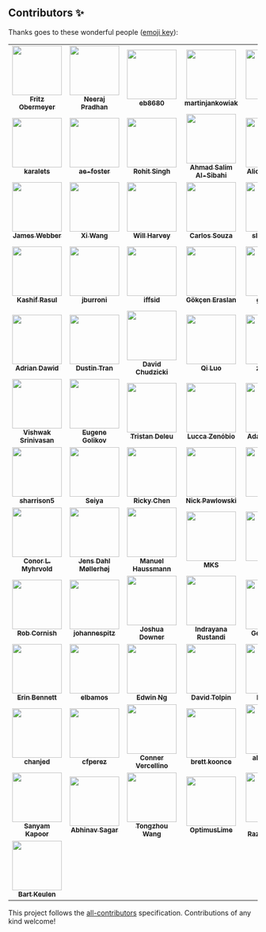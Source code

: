 
## Contributors ✨

Thanks goes to these wonderful people ([emoji key](https://allcontributors.org/docs/en/emoji-key)):

<!-- ALL-CONTRIBUTORS-LIST:START - Do not remove or modify this section -->
<!-- prettier-ignore-start -->
<!-- markdownlint-disable -->
<table>
  <tr>
    <td align="center"><a href="http://fritzo.org/"><img src="https://avatars0.githubusercontent.com/u/648532?v=4?s=100" width="100px;" alt=""/><br /><sub><b>Fritz Obermeyer</b></sub></a><br /><a href="https://github.com/pyro-ppl/pyro/commits?author=fritzo" title="Code"></a></td>
    <td align="center"><a href="https://github.com/neerajprad"><img src="https://avatars3.githubusercontent.com/u/1762463?v=4?s=100" width="100px;" alt=""/><br /><sub><b>Neeraj Pradhan</b></sub></a><br /><a href="https://github.com/pyro-ppl/pyro/commits?author=neerajprad" title="Code"></a></td>
    <td align="center"><a href="https://github.com/eb8680"><img src="https://avatars0.githubusercontent.com/u/2032320?v=4?s=100" width="100px;" alt=""/><br /><sub><b>eb8680</b></sub></a><br /><a href="https://github.com/pyro-ppl/pyro/commits?author=eb8680" title="Code"></a></td>
    <td align="center"><a href="https://github.com/martinjankowiak"><img src="https://avatars1.githubusercontent.com/u/22105218?v=4?s=100" width="100px;" alt=""/><br /><sub><b>martinjankowiak</b></sub></a><br /><a href="https://github.com/pyro-ppl/pyro/commits?author=martinjankowiak" title="Code"></a></td>
    <td align="center"><a href="http://jonathanpchen.com/"><img src="https://avatars2.githubusercontent.com/u/1869641?v=4?s=100" width="100px;" alt=""/><br /><sub><b>JP</b></sub></a><br /><a href="https://github.com/pyro-ppl/pyro/commits?author=jpchen" title="Code"></a></td>
    <td align="center"><a href="https://github.com/fehiepsi"><img src="https://avatars1.githubusercontent.com/u/4736342?v=4?s=100" width="100px;" alt=""/><br /><sub><b>Du Phan</b></sub></a><br /><a href="https://github.com/pyro-ppl/pyro/commits?author=fehiepsi" title="Code"></a></td>
    <td align="center"><a href="http://stefanwebb.me/"><img src="https://avatars3.githubusercontent.com/u/4926302?v=4?s=100" width="100px;" alt=""/><br /><sub><b>Stefan Webb</b></sub></a><br /><a href="https://github.com/pyro-ppl/pyro/commits?author=stefanwebb" title="Code"></a></td>
    <td align="center"><a href="https://paulhorsfall.co.uk/"><img src="https://avatars2.githubusercontent.com/u/9109012?v=4?s=100" width="100px;" alt=""/><br /><sub><b>null-a</b></sub></a><br /><a href="https://github.com/pyro-ppl/pyro/commits?author=null-a" title="Code"></a></td>
  </tr>
  <tr>
    <td align="center"><a href="https://github.com/karalets"><img src="https://avatars1.githubusercontent.com/u/1401135?v=4?s=100" width="100px;" alt=""/><br /><sub><b>karalets</b></sub></a><br /><a href="https://github.com/pyro-ppl/pyro/commits?author=karalets" title="Code"></a></td>
    <td align="center"><a href="https://github.com/ae-foster"><img src="https://avatars3.githubusercontent.com/u/6099494?v=4?s=100" width="100px;" alt=""/><br /><sub><b>ae-foster</b></sub></a><br /><a href="https://github.com/pyro-ppl/pyro/commits?author=ae-foster" title="Code"></a></td>
    <td align="center"><a href="http://rohitsingh.net/"><img src="https://avatars2.githubusercontent.com/u/1176099?v=4?s=100" width="100px;" alt=""/><br /><sub><b>Rohit Singh</b></sub></a><br /><a href="https://github.com/pyro-ppl/pyro/commits?author=rohitsingh0812" title="Code"></a></td>
    <td align="center"><a href="https://alsibahi.xyz/"><img src="https://avatars0.githubusercontent.com/u/1647846?v=4?s=100" width="100px;" alt=""/><br /><sub><b>Ahmad Salim Al-Sibahi</b></sub></a><br /><a href="https://github.com/pyro-ppl/pyro/commits?author=ahmadsalim" title="Code"></a></td>
    <td align="center"><a href="https://github.com/alicanb"><img src="https://avatars2.githubusercontent.com/u/1093846?v=4?s=100" width="100px;" alt=""/><br /><sub><b>Alican Bozkurt</b></sub></a><br /><a href="https://github.com/pyro-ppl/pyro/commits?author=alicanb" title="Code"></a></td>
    <td align="center"><a href="https://github.com/riversdark"><img src="https://avatars2.githubusercontent.com/u/8400133?v=4?s=100" width="100px;" alt=""/><br /><sub><b>Olivier Ma</b></sub></a><br /><a href="https://github.com/pyro-ppl/pyro/commits?author=riversdark" title="Code"></a></td>
    <td align="center"><a href="https://github.com/randommm"><img src="https://avatars1.githubusercontent.com/u/4267674?v=4?s=100" width="100px;" alt=""/><br /><sub><b>Marco Inacio</b></sub></a><br /><a href="https://github.com/pyro-ppl/pyro/commits?author=randommm" title="Code"></a></td>
    <td align="center"><a href="https://github.com/ordabayevy"><img src="https://avatars0.githubusercontent.com/u/50752571?v=4?s=100" width="100px;" alt=""/><br /><sub><b>Yerdos Ordabayev</b></sub></a><br /><a href="https://github.com/pyro-ppl/pyro/commits?author=ordabayevy" title="Code"></a></td>
  </tr>
  <tr>
    <td align="center"><a href="https://github.com/jamestwebber"><img src="https://avatars0.githubusercontent.com/u/963647?v=4?s=100" width="100px;" alt=""/><br /><sub><b>James Webber</b></sub></a><br /><a href="https://github.com/pyro-ppl/pyro/commits?author=jamestwebber" title="Code"></a></td>
    <td align="center"><a href="https://github.com/xidulu"><img src="https://avatars2.githubusercontent.com/u/26022201?v=4?s=100" width="100px;" alt=""/><br /><sub><b>Xi Wang</b></sub></a><br /><a href="https://github.com/pyro-ppl/pyro/commits?author=xidulu" title="Code"></a></td>
    <td align="center"><a href="https://www.cs.ubc.ca/~wsgh/"><img src="https://avatars2.githubusercontent.com/u/30051123?v=4?s=100" width="100px;" alt=""/><br /><sub><b>Will Harvey</b></sub></a><br /><a href="https://github.com/pyro-ppl/pyro/commits?author=wsgharvey" title="Code"></a></td>
    <td align="center"><a href="https://github.com/ucals"><img src="https://avatars2.githubusercontent.com/u/19690196?v=4?s=100" width="100px;" alt=""/><br /><sub><b>Carlos Souza</b></sub></a><br /><a href="https://github.com/pyro-ppl/pyro/commits?author=ucals" title="Code"></a></td>
    <td align="center"><a href="https://github.com/sleepy-owl"><img src="https://avatars1.githubusercontent.com/u/61391995?v=4?s=100" width="100px;" alt=""/><br /><sub><b>sleepy-owl</b></sub></a><br /><a href="https://github.com/pyro-ppl/pyro/commits?author=sleepy-owl" title="Code"></a></td>
    <td align="center"><a href="https://github.com/robsalomone"><img src="https://avatars0.githubusercontent.com/u/37037906?v=4?s=100" width="100px;" alt=""/><br /><sub><b>Rob Salomone</b></sub></a><br /><a href="https://github.com/pyro-ppl/pyro/commits?author=robsalomone" title="Code"></a></td>
    <td align="center"><a href="https://github.com/paddyhoran"><img src="https://avatars0.githubusercontent.com/u/5733408?v=4?s=100" width="100px;" alt=""/><br /><sub><b>Paddy Horan</b></sub></a><br /><a href="https://github.com/pyro-ppl/pyro/commits?author=paddyhoran" title="Code"></a></td>
    <td align="center"><a href="http://lancaster.ac.uk/~ludkinm/"><img src="https://avatars3.githubusercontent.com/u/28777642?v=4?s=100" width="100px;" alt=""/><br /><sub><b>Matt Ludkin</b></sub></a><br /><a href="https://github.com/pyro-ppl/pyro/commits?author=ludkinm" title="Code"></a></td>
  </tr>
  <tr>
    <td align="center"><a href="https://github.com/kashif"><img src="https://avatars0.githubusercontent.com/u/8100?v=4?s=100" width="100px;" alt=""/><br /><sub><b>Kashif Rasul</b></sub></a><br /><a href="https://github.com/pyro-ppl/pyro/commits?author=kashif" title="Code"></a></td>
    <td align="center"><a href="https://github.com/jburroni"><img src="https://avatars2.githubusercontent.com/u/2650090?v=4?s=100" width="100px;" alt=""/><br /><sub><b>jburroni</b></sub></a><br /><a href="https://github.com/pyro-ppl/pyro/commits?author=jburroni" title="Code"></a></td>
    <td align="center"><a href="http://www.iffsid.com/"><img src="https://avatars0.githubusercontent.com/u/1027018?v=4?s=100" width="100px;" alt=""/><br /><sub><b>iffsid</b></sub></a><br /><a href="https://github.com/pyro-ppl/pyro/commits?author=iffsid" title="Code"></a></td>
    <td align="center"><a href="https://github.com/gokceneraslan"><img src="https://avatars2.githubusercontent.com/u/1140359?v=4?s=100" width="100px;" alt=""/><br /><sub><b>Gökçen Eraslan</b></sub></a><br /><a href="https://github.com/pyro-ppl/pyro/commits?author=gokceneraslan" title="Code"></a></td>
    <td align="center"><a href="https://github.com/gchanan"><img src="https://avatars2.githubusercontent.com/u/3768583?v=4?s=100" width="100px;" alt=""/><br /><sub><b>gchanan</b></sub></a><br /><a href="https://github.com/pyro-ppl/pyro/commits?author=gchanan" title="Code"></a></td>
    <td align="center"><a href="https://github.com/garrett-bernstein"><img src="https://avatars3.githubusercontent.com/u/66318436?v=4?s=100" width="100px;" alt=""/><br /><sub><b>garrett-bernstein</b></sub></a><br /><a href="https://github.com/pyro-ppl/pyro/commits?author=garrett-bernstein" title="Code"></a></td>
    <td align="center"><a href="https://feynmanliang.com/"><img src="https://avatars2.githubusercontent.com/u/990069?v=4?s=100" width="100px;" alt=""/><br /><sub><b>Feynman Liang</b></sub></a><br /><a href="https://github.com/pyro-ppl/pyro/commits?author=feynmanliang" title="Code"></a></td>
    <td align="center"><a href="https://github.com/ecotner"><img src="https://avatars1.githubusercontent.com/u/10482181?v=4?s=100" width="100px;" alt=""/><br /><sub><b>Eric Cotner</b></sub></a><br /><a href="https://github.com/pyro-ppl/pyro/commits?author=ecotner" title="Code"></a></td>
  </tr>
  <tr>
    <td align="center"><a href="https://github.com/dwd31415"><img src="https://avatars3.githubusercontent.com/u/7027000?v=4?s=100" width="100px;" alt=""/><br /><sub><b>Adrian Dawid</b></sub></a><br /><a href="https://github.com/pyro-ppl/pyro/commits?author=dwd31415" title="Code"></a></td>
    <td align="center"><a href="https://github.com/dustinvtran"><img src="https://avatars1.githubusercontent.com/u/2569867?v=4?s=100" width="100px;" alt=""/><br /><sub><b>Dustin Tran</b></sub></a><br /><a href="https://github.com/pyro-ppl/pyro/commits?author=dustinvtran" title="Code"></a></td>
    <td align="center"><a href="https://github.com/dchudz"><img src="https://avatars0.githubusercontent.com/u/1222726?v=4?s=100" width="100px;" alt=""/><br /><sub><b>David Chudzicki</b></sub></a><br /><a href="https://github.com/pyro-ppl/pyro/commits?author=dchudz" title="Code"></a></td>
    <td align="center"><a href="http://www.linkedin.com/in/qiluopurdue"><img src="https://avatars1.githubusercontent.com/u/4761061?v=4?s=100" width="100px;" alt=""/><br /><sub><b>Qi Luo</b></sub></a><br /><a href="https://github.com/pyro-ppl/pyro/commits?author=Capri2014" title="Code"></a></td>
    <td align="center"><a href="https://github.com/ztangent"><img src="https://avatars0.githubusercontent.com/u/440935?v=4?s=100" width="100px;" alt=""/><br /><sub><b>ztangent</b></sub></a><br /><a href="https://github.com/pyro-ppl/pyro/commits?author=ztangent" title="Code"></a></td>
    <td align="center"><a href="https://www.neuroscience.cam.ac.uk/directory/profile.php?yulkang"><img src="https://avatars1.githubusercontent.com/u/6317521?v=4?s=100" width="100px;" alt=""/><br /><sub><b>Yul Kang</b></sub></a><br /><a href="https://github.com/pyro-ppl/pyro/commits?author=yulkang" title="Code"></a></td>
    <td align="center"><a href="http://yassersouri.github.io/"><img src="https://avatars3.githubusercontent.com/u/289031?v=4?s=100" width="100px;" alt=""/><br /><sub><b>Yasser Souri</b></sub></a><br /><a href="https://github.com/pyro-ppl/pyro/commits?author=yassersouri" title="Code"></a></td>
    <td align="center"><a href="https://github.com/yangky11"><img src="https://avatars2.githubusercontent.com/u/5431913?v=4?s=100" width="100px;" alt=""/><br /><sub><b>Kaiyu Yang</b></sub></a><br /><a href="https://github.com/pyro-ppl/pyro/commits?author=yangky11" title="Code"></a></td>
  </tr>
  <tr>
    <td align="center"><a href="https://github.com/vishwakftw"><img src="https://avatars2.githubusercontent.com/u/23639302?v=4?s=100" width="100px;" alt=""/><br /><sub><b>Vishwak Srinivasan</b></sub></a><br /><a href="https://github.com/pyro-ppl/pyro/commits?author=vishwakftw" title="Code"></a></td>
    <td align="center"><a href="https://github.com/varenick"><img src="https://avatars0.githubusercontent.com/u/30231498?v=4?s=100" width="100px;" alt=""/><br /><sub><b>Eugene Golikov</b></sub></a><br /><a href="https://github.com/pyro-ppl/pyro/commits?author=varenick" title="Code"></a></td>
    <td align="center"><a href="https://github.com/tristandeleu"><img src="https://avatars1.githubusercontent.com/u/2018752?v=4?s=100" width="100px;" alt=""/><br /><sub><b>Tristan Deleu</b></sub></a><br /><a href="https://github.com/pyro-ppl/pyro/commits?author=tristandeleu" title="Code"></a></td>
    <td align="center"><a href="https://github.com/themrzmaster"><img src="https://avatars1.githubusercontent.com/u/852747?v=4?s=100" width="100px;" alt=""/><br /><sub><b>Lucca Zenóbio</b></sub></a><br /><a href="https://github.com/pyro-ppl/pyro/commits?author=themrzmaster" title="Code"></a></td>
    <td align="center"><a href="http://adamgol.me/"><img src="https://avatars1.githubusercontent.com/u/6434262?v=4?s=100" width="100px;" alt=""/><br /><sub><b>Adam Golinski</b></sub></a><br /><a href="https://github.com/pyro-ppl/pyro/commits?author=talesa" title="Code"></a></td>
    <td align="center"><a href="https://github.com/svenrdz"><img src="https://avatars1.githubusercontent.com/u/23420779?v=4?s=100" width="100px;" alt=""/><br /><sub><b>Sven Rodriguez</b></sub></a><br /><a href="https://github.com/pyro-ppl/pyro/commits?author=svenrdz" title="Code"></a></td>
    <td align="center"><a href="https://github.com/simeneide"><img src="https://avatars0.githubusercontent.com/u/7136076?v=4?s=100" width="100px;" alt=""/><br /><sub><b>Simen</b></sub></a><br /><a href="https://github.com/pyro-ppl/pyro/commits?author=simeneide" title="Code"></a></td>
    <td align="center"><a href="https://github.com/shreyshahi"><img src="https://avatars0.githubusercontent.com/u/277878?v=4?s=100" width="100px;" alt=""/><br /><sub><b>Shrey Kumar Shahi</b></sub></a><br /><a href="https://github.com/pyro-ppl/pyro/commits?author=shreyshahi" title="Code"></a></td>
  </tr>
  <tr>
    <td align="center"><a href="https://github.com/sharrison5"><img src="https://avatars0.githubusercontent.com/u/28861239?v=4?s=100" width="100px;" alt=""/><br /><sub><b>sharrison5</b></sub></a><br /><a href="https://github.com/pyro-ppl/pyro/commits?author=sharrison5" title="Code"></a></td>
    <td align="center"><a href="https://github.com/seiyab"><img src="https://avatars0.githubusercontent.com/u/20365512?v=4?s=100" width="100px;" alt=""/><br /><sub><b>Seiya</b></sub></a><br /><a href="https://github.com/pyro-ppl/pyro/commits?author=seiyab" title="Code"></a></td>
    <td align="center"><a href="https://github.com/rtqichen"><img src="https://avatars2.githubusercontent.com/u/3375899?v=4?s=100" width="100px;" alt=""/><br /><sub><b>Ricky Chen</b></sub></a><br /><a href="https://github.com/pyro-ppl/pyro/commits?author=rtqichen" title="Code"></a></td>
    <td align="center"><a href="http://nickpawlowski.de/"><img src="https://avatars0.githubusercontent.com/u/2412413?v=4?s=100" width="100px;" alt=""/><br /><sub><b>Nick Pawlowski</b></sub></a><br /><a href="https://github.com/pyro-ppl/pyro/commits?author=pawni" title="Code"></a></td>
    <td align="center"><a href="https://github.com/patrickeganfoley"><img src="https://avatars1.githubusercontent.com/u/5103389?v=4?s=100" width="100px;" alt=""/><br /><sub><b>Patrick</b></sub></a><br /><a href="https://github.com/pyro-ppl/pyro/commits?author=patrickeganfoley" title="Code"></a></td>
    <td align="center"><a href="https://github.com/overshiki"><img src="https://avatars1.githubusercontent.com/u/8148439?v=4?s=100" width="100px;" alt=""/><br /><sub><b>overshiki</b></sub></a><br /><a href="https://github.com/pyro-ppl/pyro/commits?author=overshiki" title="Code"></a></td>
    <td align="center"><a href="https://github.com/ngoodman"><img src="https://avatars1.githubusercontent.com/u/461193?v=4?s=100" width="100px;" alt=""/><br /><sub><b>ngoodman</b></sub></a><br /><a href="https://github.com/pyro-ppl/pyro/commits?author=ngoodman" title="Code"></a></td>
    <td align="center"><a href="https://github.com/naruaway"><img src="https://avatars0.githubusercontent.com/u/2931577?v=4?s=100" width="100px;" alt=""/><br /><sub><b>naruaway</b></sub></a><br /><a href="https://github.com/pyro-ppl/pyro/commits?author=naruaway" title="Code"></a></td>
  </tr>
  <tr>
    <td align="center"><a href="http://www.linkedin.com/in/myhrvold"><img src="https://avatars2.githubusercontent.com/u/4527729?v=4?s=100" width="100px;" alt=""/><br /><sub><b>Conor L. Myhrvold</b></sub></a><br /><a href="https://github.com/pyro-ppl/pyro/commits?author=myhrvold" title="Code"></a></td>
    <td align="center"><a href="http://botxo.ai/"><img src="https://avatars3.githubusercontent.com/u/649188?v=4?s=100" width="100px;" alt=""/><br /><sub><b>Jens Dahl Møllerhøj</b></sub></a><br /><a href="https://github.com/pyro-ppl/pyro/commits?author=mollerhoj" title="Code"></a></td>
    <td align="center"><a href="https://github.com/manuelhaussmann"><img src="https://avatars3.githubusercontent.com/u/1485045?v=4?s=100" width="100px;" alt=""/><br /><sub><b>Manuel Haussmann</b></sub></a><br /><a href="https://github.com/pyro-ppl/pyro/commits?author=manuelhaussmann" title="Code"></a></td>
    <td align="center"><a href="https://github.com/m-k-S"><img src="https://avatars2.githubusercontent.com/u/13824448?v=4?s=100" width="100px;" alt=""/><br /><sub><b>MKS</b></sub></a><br /><a href="https://github.com/pyro-ppl/pyro/commits?author=m-k-S" title="Code"></a></td>
    <td align="center"><a href="http://www.robots.ox.ac.uk/~lsgs"><img src="https://avatars2.githubusercontent.com/u/20584660?v=4?s=100" width="100px;" alt=""/><br /><sub><b>lsgos</b></sub></a><br /><a href="https://github.com/pyro-ppl/pyro/commits?author=lsgos" title="Code"></a></td>
    <td align="center"><a href="https://github.com/lorenzkuhn"><img src="https://avatars2.githubusercontent.com/u/9898136?v=4?s=100" width="100px;" alt=""/><br /><sub><b>Lorenz Kuhn</b></sub></a><br /><a href="https://github.com/pyro-ppl/pyro/commits?author=lorenzkuhn" title="Code"></a></td>
    <td align="center"><a href="https://github.com/kenoung"><img src="https://avatars2.githubusercontent.com/u/16267427?v=4?s=100" width="100px;" alt=""/><br /><sub><b>Ken Oung</b></sub></a><br /><a href="https://github.com/pyro-ppl/pyro/commits?author=kenoung" title="Code"></a></td>
    <td align="center"><a href="https://kajyuuen.github.io/"><img src="https://avatars1.githubusercontent.com/u/15792784?v=4?s=100" width="100px;" alt=""/><br /><sub><b>Koga Kobayashi</b></sub></a><br /><a href="https://github.com/pyro-ppl/pyro/commits?author=kajyuuen" title="Code"></a></td>
  </tr>
  <tr>
    <td align="center"><a href="https://jrmcornish.github.io/"><img src="https://avatars3.githubusercontent.com/u/54708934?v=4?s=100" width="100px;" alt=""/><br /><sub><b>Rob Cornish</b></sub></a><br /><a href="https://github.com/pyro-ppl/pyro/commits?author=jrmcornish" title="Code"></a></td>
    <td align="center"><a href="https://www.linkedin.com/in/johannes-pitz/"><img src="https://avatars3.githubusercontent.com/u/18274476?v=4?s=100" width="100px;" alt=""/><br /><sub><b>johannespitz</b></sub></a><br /><a href="https://github.com/pyro-ppl/pyro/commits?author=johannespitz" title="Code"></a></td>
    <td align="center"><a href="https://github.com/jdowner"><img src="https://avatars0.githubusercontent.com/u/135210?v=4?s=100" width="100px;" alt=""/><br /><sub><b>Joshua Downer</b></sub></a><br /><a href="https://github.com/pyro-ppl/pyro/commits?author=jdowner" title="Code"></a></td>
    <td align="center"><a href="https://github.com/irustandi"><img src="https://avatars3.githubusercontent.com/u/468296?v=4?s=100" width="100px;" alt=""/><br /><sub><b>Indrayana Rustandi</b></sub></a><br /><a href="https://github.com/pyro-ppl/pyro/commits?author=irustandi" title="Code"></a></td>
    <td align="center"><a href="https://github.com/gpleiss"><img src="https://avatars0.githubusercontent.com/u/824157?v=4?s=100" width="100px;" alt=""/><br /><sub><b>Geoff Pleiss</b></sub></a><br /><a href="https://github.com/pyro-ppl/pyro/commits?author=gpleiss" title="Code"></a></td>
    <td align="center"><a href="https://gliptak.github.io/"><img src="https://avatars0.githubusercontent.com/u/50109?v=4?s=100" width="100px;" alt=""/><br /><sub><b>Gábor Lipták</b></sub></a><br /><a href="https://github.com/pyro-ppl/pyro/commits?author=gliptak" title="Code"></a></td>
    <td align="center"><a href="https://github.com/ferdavid1"><img src="https://avatars2.githubusercontent.com/u/4976877?v=4?s=100" width="100px;" alt=""/><br /><sub><b>Fernando Espinosa</b></sub></a><br /><a href="https://github.com/pyro-ppl/pyro/commits?author=ferdavid1" title="Code"></a></td>
    <td align="center"><a href="https://github.com/farizrahman4u"><img src="https://avatars0.githubusercontent.com/u/11006006?v=4?s=100" width="100px;" alt=""/><br /><sub><b>Fariz Rahman</b></sub></a><br /><a href="https://github.com/pyro-ppl/pyro/commits?author=farizrahman4u" title="Code"></a></td>
  </tr>
  <tr>
    <td align="center"><a href="https://github.com/erindb"><img src="https://avatars1.githubusercontent.com/u/7907603?v=4?s=100" width="100px;" alt=""/><br /><sub><b>Erin Bennett</b></sub></a><br /><a href="https://github.com/pyro-ppl/pyro/commits?author=erindb" title="Code"></a></td>
    <td align="center"><a href="https://www.linkedin.com/in/amoselberg/"><img src="https://avatars2.githubusercontent.com/u/10103420?v=4?s=100" width="100px;" alt=""/><br /><sub><b>elbamos</b></sub></a><br /><a href="https://github.com/pyro-ppl/pyro/commits?author=elbamos" title="Code"></a></td>
    <td align="center"><a href="https://github.com/edwinnglabs"><img src="https://avatars2.githubusercontent.com/u/43593379?v=4?s=100" width="100px;" alt=""/><br /><sub><b>Edwin Ng</b></sub></a><br /><a href="https://github.com/pyro-ppl/pyro/commits?author=edwinnglabs" title="Code"></a></td>
    <td align="center"><a href="http://www.offtopia.net/"><img src="https://avatars1.githubusercontent.com/u/591245?v=4?s=100" width="100px;" alt=""/><br /><sub><b>David Tolpin</b></sub></a><br /><a href="https://github.com/pyro-ppl/pyro/commits?author=dtolpin" title="Code"></a></td>
    <td align="center"><a href="https://bayesian.ml/"><img src="https://avatars1.githubusercontent.com/u/903245?v=4?s=100" width="100px;" alt=""/><br /><sub><b>Nikolaos</b></sub></a><br /><a href="https://github.com/pyro-ppl/pyro/commits?author=daydreamt" title="Code"></a></td>
    <td align="center"><a href="https://github.com/collincchoy"><img src="https://avatars0.githubusercontent.com/u/22418768?v=4?s=100" width="100px;" alt=""/><br /><sub><b>Collin</b></sub></a><br /><a href="https://github.com/pyro-ppl/pyro/commits?author=collincchoy" title="Code"></a></td>
    <td align="center"><a href="https://github.com/ciguaran"><img src="https://avatars3.githubusercontent.com/u/7143580?v=4?s=100" width="100px;" alt=""/><br /><sub><b>Carlos Iguaran</b></sub></a><br /><a href="https://github.com/pyro-ppl/pyro/commits?author=ciguaran" title="Code"></a></td>
    <td align="center"><a href="https://github.com/chiragnagpal"><img src="https://avatars3.githubusercontent.com/u/4943802?v=4?s=100" width="100px;" alt=""/><br /><sub><b>Chirag Nagpal</b></sub></a><br /><a href="https://github.com/pyro-ppl/pyro/commits?author=chiragnagpal" title="Code"></a></td>
  </tr>
  <tr>
    <td align="center"><a href="https://github.com/chanjed"><img src="https://avatars1.githubusercontent.com/u/4177795?v=4?s=100" width="100px;" alt=""/><br /><sub><b>chanjed</b></sub></a><br /><a href="https://github.com/pyro-ppl/pyro/commits?author=chanjed" title="Code"></a></td>
    <td align="center"><a href="https://www.linkedin.com/in/christianfperez/"><img src="https://avatars2.githubusercontent.com/u/2013379?v=4?s=100" width="100px;" alt=""/><br /><sub><b>cfperez</b></sub></a><br /><a href="https://github.com/pyro-ppl/pyro/commits?author=cfperez" title="Code"></a></td>
    <td align="center"><a href="https://github.com/c0nn3r"><img src="https://avatars2.githubusercontent.com/u/6255953?v=4?s=100" width="100px;" alt=""/><br /><sub><b>Conner Vercellino</b></sub></a><br /><a href="https://github.com/pyro-ppl/pyro/commits?author=c0nn3r" title="Code"></a></td>
    <td align="center"><a href="https://github.com/brettkoonce"><img src="https://avatars2.githubusercontent.com/u/11281814?v=4?s=100" width="100px;" alt=""/><br /><sub><b>brett koonce</b></sub></a><br /><a href="https://github.com/pyro-ppl/pyro/commits?author=brettkoonce" title="Code"></a></td>
    <td align="center"><a href="https://github.com/alexander-held"><img src="https://avatars0.githubusercontent.com/u/45009355?v=4?s=100" width="100px;" alt=""/><br /><sub><b>alexander-held</b></sub></a><br /><a href="https://github.com/pyro-ppl/pyro/commits?author=alexander-held" title="Code"></a></td>
    <td align="center"><a href="https://www.linkedin.com/in/akihironitta/"><img src="https://avatars0.githubusercontent.com/u/20610905?v=4?s=100" width="100px;" alt=""/><br /><sub><b>Akihiro Nitta</b></sub></a><br /><a href="https://github.com/pyro-ppl/pyro/commits?author=akihironitta" title="Code"></a></td>
    <td align="center"><a href="https://www.cs.ubc.ca/~ascibior/"><img src="https://avatars1.githubusercontent.com/u/3524715?v=4?s=100" width="100px;" alt=""/><br /><sub><b>Adam Scibior</b></sub></a><br /><a href="https://github.com/pyro-ppl/pyro/commits?author=adscib" title="Code"></a></td>
    <td align="center"><a href="http://inspirehep.net/author/profile/A.Coogan.1"><img src="https://avatars1.githubusercontent.com/u/2023222?v=4?s=100" width="100px;" alt=""/><br /><sub><b>Adam Coogan</b></sub></a><br /><a href="https://github.com/pyro-ppl/pyro/commits?author=adam-coogan" title="Code"></a></td>
  </tr>
  <tr>
    <td align="center"><a href="https://im.perhapsbay.es/"><img src="https://avatars2.githubusercontent.com/u/3909933?v=4?s=100" width="100px;" alt=""/><br /><sub><b>Sanyam Kapoor</b></sub></a><br /><a href="https://github.com/pyro-ppl/pyro/commits?author=activatedgeek" title="Code"></a></td>
    <td align="center"><a href="https://abhinavsagar.github.io/"><img src="https://avatars0.githubusercontent.com/u/40603139?v=4?s=100" width="100px;" alt=""/><br /><sub><b>Abhinav Sagar</b></sub></a><br /><a href="https://github.com/pyro-ppl/pyro/commits?author=abhinavsagar" title="Code"></a></td>
    <td align="center"><a href="https://ssnl.github.io/"><img src="https://avatars2.githubusercontent.com/u/5674597?v=4?s=100" width="100px;" alt=""/><br /><sub><b>Tongzhou Wang</b></sub></a><br /><a href="https://github.com/pyro-ppl/pyro/commits?author=SsnL" title="Code"></a></td>
    <td align="center"><a href="https://github.com/OptimusLime"><img src="https://avatars2.githubusercontent.com/u/1204790?v=4?s=100" width="100px;" alt=""/><br /><sub><b>OptimusLime</b></sub></a><br /><a href="https://github.com/pyro-ppl/pyro/commits?author=OptimusLime" title="Code"></a></td>
    <td align="center"><a href="https://github.com/MichaelRazum"><img src="https://avatars2.githubusercontent.com/u/6819881?v=4?s=100" width="100px;" alt=""/><br /><sub><b>Michael Razoumovitch</b></sub></a><br /><a href="https://github.com/pyro-ppl/pyro/commits?author=MichaelRazum" title="Code"></a></td>
    <td align="center"><a href="https://github.com/MarcoGorelli"><img src="https://avatars2.githubusercontent.com/u/33491632?v=4?s=100" width="100px;" alt=""/><br /><sub><b>Marco Gorelli</b></sub></a><br /><a href="https://github.com/pyro-ppl/pyro/commits?author=MarcoGorelli" title="Code"></a></td>
    <td align="center"><a href="https://github.com/LoganWalls"><img src="https://avatars3.githubusercontent.com/u/2934282?v=4?s=100" width="100px;" alt=""/><br /><sub><b>Logan Walls</b></sub></a><br /><a href="https://github.com/pyro-ppl/pyro/commits?author=LoganWalls" title="Code"></a></td>
    <td align="center"><a href="https://jamesmalcolm.me/"><img src="https://avatars3.githubusercontent.com/u/11827022?v=4?s=100" width="100px;" alt=""/><br /><sub><b>James Malcolm</b></sub></a><br /><a href="https://github.com/pyro-ppl/pyro/commits?author=JamesTrick" title="Code"></a></td>
  </tr>
  <tr>
    <td align="center"><a href="https://github.com/BartKeulen"><img src="https://avatars0.githubusercontent.com/u/9904413?v=4?s=100" width="100px;" alt=""/><br /><sub><b>Bart Keulen</b></sub></a><br /><a href="https://github.com/pyro-ppl/pyro/commits?author=BartKeulen" title="Code"></a></td>
  </tr>
</table>

<!-- markdownlint-restore -->
<!-- prettier-ignore-end -->

<!-- ALL-CONTRIBUTORS-LIST:END -->

This project follows the [all-contributors](https://github.com/all-contributors/all-contributors) specification. Contributions of any kind welcome!
